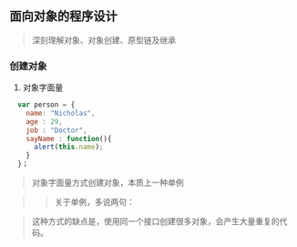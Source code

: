 ## 面向对象的程序设计
> 深刻理解对象、对象创建、原型链及继承

### 创建对象

1. 对象字面量

```javascript
  var person = {
    name: "Nicholas",
    age : 29,
    job : "Doctor",
    sayName : function(){
      alert(this.name);
    }
  }；
```

> 对象字面量方式创建对象，本质上一种单例

>> 关于单例，多说两句：

> 这种方式的缺点是，使用同一个接口创建很多对象，会产生大量重复的代码。
